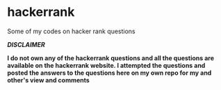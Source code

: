 # hackerrank
Some of my codes on hacker rank questions


***DISCLAIMER***

**I do not own any of the hackerrank questions and all the questions are available on the hackerrank website. I attempted the questions and posted the answers to the questions here on my own repo for my and other's view and comments**
